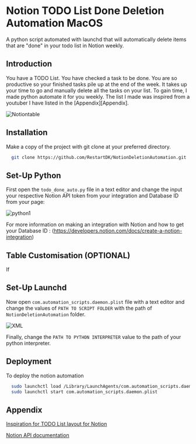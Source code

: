 
# Notion TODO List Done Deletion Automation MacOS

A python script automated with launchd that will automatically delete items that are "done" in your todo list in Notion weekly.


## Introduction

You have a TODO List. You have checked a task to be done. You are so productive so your finished tasks pile up at the end of the week. It takes up your time to go and manually delete all the tasks on your list. To gain time, I made python automate it for you weekly. The list I made was inspired from a youtuber I have listed in the [Appendix][Appendix]. 

![Notiontable](https://user-images.githubusercontent.com/58006998/231240947-54c8af1c-2949-4e4b-b7ff-55f2742d3ca3.png)


## Installation

Make a copy of the project with git clone at your preferred directory.

```bash
  git clone https://github.com/RestartDK/NotionDeletionAutomation.git

```
    
## Set-Up Python

First open the `todo_done_auto.py` file in a text editor and change the input your respective Notion API token from your integration and Database ID from your page:

![python1](https://user-images.githubusercontent.com/58006998/231241002-4d94d157-8ab9-4ddc-8e37-3da11808b3f9.png)

For more information on making an integration with Notion and how to get your Database ID : (https://developers.notion.com/docs/create-a-notion-integration)


## Table Customisation (OPTIONAL)

If 


## Set-Up Launchd

Now open `com.automation_scripts.daemon.plist` file with a text editor and change the values of `PATH TO SCRIPT FOLDER` with the path of `NotionDeletionAutomation` folder.

![XML](https://user-images.githubusercontent.com/58006998/231245313-f86be9a0-0aec-425b-83a0-26ac66f0c9b6.png)


Finally, change the `PATH TO PYTHON INTERPRETER` value to the path of your python interpreter.


## Deployment

To deploy the notion automation

```bash
  sudo launchctl load /Library/LaunchAgents/com.automation_scripts.daemon.plist
  sudo launchctl start com.automation_scripts.daemon.plist
```


## Appendix

[Inspiration for TODO List layout for Notion](https://www.youtube.com/watch?v=5Vl2mP0Ita4&t=392s)

[Notion API documentation](https://developers.notion.com/)
